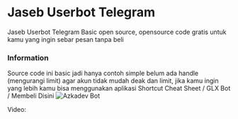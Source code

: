 # Jaseb Userbot Telegram

Jaseb Userbot Telegram Basic open source, opensource code gratis untuk kamu yang ingin sebar pesan tanpa beli

### Information

Source code ini basic jadi hanya contoh simple belum ada handle (mengurangi limit) agar akun tidak mudah deak dan limit, jika kamu ingin yang lebih kamu bisa menggunakan aplikasi 
Shortcut Cheat Sheet / GLX Bot / Membeli Disini ![Azkadev Bot](https://t.me/azkadevbot)

Video:

![]()